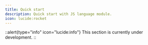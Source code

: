 ```yaml
---
title: Quick start
description: Quick start with JS language module.
icon: lucide:rocket
---
```


::alert{type="info" icon="lucide:info"}
  This section is currently under development.
::